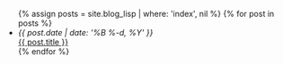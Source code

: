 <ul>
{% assign posts = site.blog_lisp | where: 'index', nil %}
{% for post in posts %}
  <li><div class="post-date"><i>{{ post.date | date: '%B %-d, %Y' }}</i></div>
      <a href="{{ post.url }}">{{ post.title }}</a></li>
{% endfor %}
</ul>
